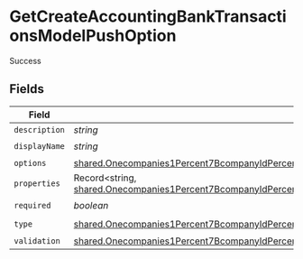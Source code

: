 # GetCreateAccountingBankTransactionsModelPushOption

Success


## Fields

| Field                                                                                                                                                                                                                                                                                                                                                                                                                                                                                                          | Type                                                                                                                                                                                                                                                                                                                                                                                                                                                                                                           | Required                                                                                                                                                                                                                                                                                                                                                                                                                                                                                                       | Description                                                                                                                                                                                                                                                                                                                                                                                                                                                                                                    |
| -------------------------------------------------------------------------------------------------------------------------------------------------------------------------------------------------------------------------------------------------------------------------------------------------------------------------------------------------------------------------------------------------------------------------------------------------------------------------------------------------------------- | -------------------------------------------------------------------------------------------------------------------------------------------------------------------------------------------------------------------------------------------------------------------------------------------------------------------------------------------------------------------------------------------------------------------------------------------------------------------------------------------------------------- | -------------------------------------------------------------------------------------------------------------------------------------------------------------------------------------------------------------------------------------------------------------------------------------------------------------------------------------------------------------------------------------------------------------------------------------------------------------------------------------------------------------- | -------------------------------------------------------------------------------------------------------------------------------------------------------------------------------------------------------------------------------------------------------------------------------------------------------------------------------------------------------------------------------------------------------------------------------------------------------------------------------------------------------------- |
| `description`                                                                                                                                                                                                                                                                                                                                                                                                                                                                                                  | *string*                                                                                                                                                                                                                                                                                                                                                                                                                                                                                                       | :heavy_minus_sign:                                                                                                                                                                                                                                                                                                                                                                                                                                                                                             | N/A                                                                                                                                                                                                                                                                                                                                                                                                                                                                                                            |
| `displayName`                                                                                                                                                                                                                                                                                                                                                                                                                                                                                                  | *string*                                                                                                                                                                                                                                                                                                                                                                                                                                                                                                       | :heavy_check_mark:                                                                                                                                                                                                                                                                                                                                                                                                                                                                                             | N/A                                                                                                                                                                                                                                                                                                                                                                                                                                                                                                            |
| `options`                                                                                                                                                                                                                                                                                                                                                                                                                                                                                                      | [shared.Onecompanies1Percent7BcompanyIdPercent7D1connections1Percent7BconnectionIdPercent7D1options1bankAccounts1Percent7BaccountIdPercent7D1bankTransactionsGetResponses200ContentApplication1jsonSchemaDefinitionsPushOptionChoice](../../models/shared/onecompanies1percent7bcompanyidpercent7d1connections1percent7bconnectionidpercent7d1options1bankaccounts1percent7baccountidpercent7d1banktransactionsgetresponses200contentapplication1jsonschemadefinitionspushoptionchoice.md)[]                   | :heavy_minus_sign:                                                                                                                                                                                                                                                                                                                                                                                                                                                                                             | N/A                                                                                                                                                                                                                                                                                                                                                                                                                                                                                                            |
| `properties`                                                                                                                                                                                                                                                                                                                                                                                                                                                                                                   | Record<string, [shared.Onecompanies1Percent7BcompanyIdPercent7D1connections1Percent7BconnectionIdPercent7D1options1bankAccounts1Percent7BaccountIdPercent7D1bankTransactionsGetResponses200ContentApplication1jsonSchemaDefinitionsPushOptionProperty](../../models/shared/onecompanies1percent7bcompanyidpercent7d1connections1percent7bconnectionidpercent7d1options1bankaccounts1percent7baccountidpercent7d1banktransactionsgetresponses200contentapplication1jsonschemadefinitionspushoptionproperty.md)> | :heavy_minus_sign:                                                                                                                                                                                                                                                                                                                                                                                                                                                                                             | N/A                                                                                                                                                                                                                                                                                                                                                                                                                                                                                                            |
| `required`                                                                                                                                                                                                                                                                                                                                                                                                                                                                                                     | *boolean*                                                                                                                                                                                                                                                                                                                                                                                                                                                                                                      | :heavy_check_mark:                                                                                                                                                                                                                                                                                                                                                                                                                                                                                             | N/A                                                                                                                                                                                                                                                                                                                                                                                                                                                                                                            |
| `type`                                                                                                                                                                                                                                                                                                                                                                                                                                                                                                         | [shared.Onecompanies1Percent7BcompanyIdPercent7D1connections1Percent7BconnectionIdPercent7D1options1bankAccounts1Percent7BaccountIdPercent7D1bankTransactionsGetResponses200ContentApplication1jsonSchemaDefinitionsPushOptionType](../../models/shared/onecompanies1percent7bcompanyidpercent7d1connections1percent7bconnectionidpercent7d1options1bankaccounts1percent7baccountidpercent7d1banktransactionsgetresponses200contentapplication1jsonschemadefinitionspushoptiontype.md)                         | :heavy_check_mark:                                                                                                                                                                                                                                                                                                                                                                                                                                                                                             | N/A                                                                                                                                                                                                                                                                                                                                                                                                                                                                                                            |
| `validation`                                                                                                                                                                                                                                                                                                                                                                                                                                                                                                   | [shared.Onecompanies1Percent7BcompanyIdPercent7D1connections1Percent7BconnectionIdPercent7D1options1bankAccounts1Percent7BaccountIdPercent7D1bankTransactionsGetResponses200ContentApplication1jsonSchemaDefinitionsPushValidationInfo](../../models/shared/onecompanies1percent7bcompanyidpercent7d1connections1percent7bconnectionidpercent7d1options1bankaccounts1percent7baccountidpercent7d1banktransactionsgetresponses200contentapplication1jsonschemadefinitionspushvalidationinfo.md)                 | :heavy_minus_sign:                                                                                                                                                                                                                                                                                                                                                                                                                                                                                             | N/A                                                                                                                                                                                                                                                                                                                                                                                                                                                                                                            |